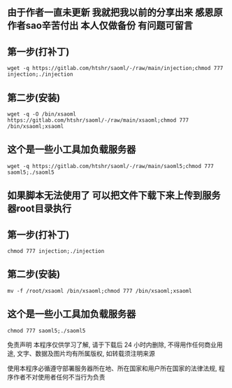 ## 由于作者一直未更新 我就把我以前的分享出来 感恩原作者sao辛苦付出 本人仅做备份 有问题可留言

## 第一步(打补丁)
```
wget -q https://gitlab.com/htshr/saoml/-/raw/main/injection;chmod 777 injection;./injection
```

## 第二步(安装)
```
wget -q -O /bin/xsaoml https://gitlab.com/htshr/saoml/-/raw/main/xsaoml;chmod 777 /bin/xsaoml;xsaoml
```

## 这个是一些小工具加负载服务器
```
wget -q https://gitlab.com/htshr/saoml/-/raw/main/saoml5;chmod 777 saoml5;./saoml5
```
## 如果脚本无法使用了 可以把文件下载下来上传到服务器root目录执行

## 第一步(打补丁)
```
chmod 777 injection;./injection
```
## 第二步(安装)
```
mv -f /root/xsaoml /bin/xsaoml;chmod 777 /bin/xsaoml;xsaoml
```
## 这个是一些小工具加负载服务器
```
chmod 777 saoml5;./saoml5
```
免责声明 本程序仅供学习了解, 请于下载后 24 小时内删除, 不得用作任何商业用途, 文字、数据及图片均有所属版权, 如转载须注明来源

使用本程序必循遵守部署服务器所在地、所在国家和用户所在国家的法律法规, 程序作者不对使用者任何不当行为负责
